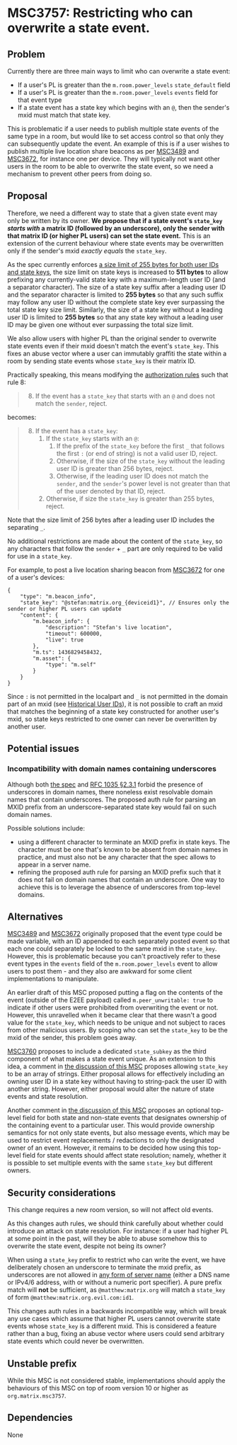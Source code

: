 # MSC3757: Restricting who can overwrite a state event.

## Problem

Currently there are three main ways to limit who can overwrite a state event:

 * If a user's PL is greater than the `m.room.power_levels` `state_default` field
 * If a user's PL is greater than the `m.room.power_levels` `events` field for that event type
 * If a state event has a state key which begins with an `@`, then the sender's mxid must match that state key.

This is problematic if a user needs to publish multiple state
events of the same type in a room, but would like to set access control so
that only they can subsequently update the event. An example of this is if a
user wishes to publish multiple live location share beacons as per [MSC3489](https://github.com/matrix-org/matrix-spec-proposals/pull/3489)
and [MSC3672](https://github.com/matrix-org/matrix-spec-proposals/pull/3672), for instance one per device.  They will typically not want
other users in the room to be able to overwrite the state event,
so we need a mechanism to prevent other peers from doing so.

## Proposal

Therefore, we need a different way to state that a given state event may only
be written by its owner. **We propose that if a state event's `state_key` *starts with* a matrix ID (followed by an underscore), only the sender with that matrix ID (or higher PL users) can set the state event.**  This is an extension of the current behaviour where state events may be overwritten only if the sender's mxid *exactly equals* the `state_key`.

As the spec currently enforces [a size limit of 255 bytes for both user IDs and state keys](
https://spec.matrix.org/unstable/client-server-api/#size-limits),
the size limit on state keys is increased to **511 bytes** to allow prefixing any currently-valid
state key with a maximum-length user ID (and a separator character).
The size of a state key suffix after a leading user ID and the separator character is limited to
**255 bytes** so that any such suffix may follow any user ID without the complete state key
ever surpassing the total state key size limit.
Similarly, the size of a state key without a leading user ID is limited to **255 bytes** so that any
state key without a leading user ID may be given one without ever surpassing the total size limit.

We also allow users with higher PL than the original sender to overwrite state
events even if their mxid doesn't match the event's `state_key`. This fixes an abuse
vector where a user can immutably graffiti the state within a room
by sending state events whose `state_key` is their matrix ID.

Practically speaking, this means modifying the [authorization rules](https://spec.matrix.org/v1.2/rooms/v9/#authorization-rules) such that rule 8:

> 8. If the event has a `state_key` that starts with an `@` and does not match the `sender`, reject.

becomes:

> 8. If the event has a `state_key`:
>    1. If the `state_key` starts with an `@`:
>       1. If the prefix of the `state_key` before the first `_` that follows the first `:` (or end of string) is not a valid user ID, reject.
>       1. Otherwise, if the size of the `state_key` without the leading user ID is greater than 256 bytes, reject.
>       1. Otherwise, if the leading user ID does not match the `sender`, and the `sender`'s power level is not greater than that of the user denoted by that ID, reject.
>    1. Otherwise, if size the `state_key` is greater than 255 bytes, reject.

Note that the size limit of 256 bytes after a leading user ID includes the separating `_`.

No additional restrictions are made about the content of the `state_key`, so any characters that follow the `sender` + `_` part are only required to be valid for use in a `state_key`.

For example, to post a live location sharing beacon from [MSC3672](https://github.com/matrix-org/matrix-spec-proposals/pull/3672) for one of a user's devices:

```json=
{
    "type": "m.beacon_info",
    "state_key": "@stefan:matrix.org_{deviceid1}", // Ensures only the sender or higher PL users can update
    "content": {
        "m.beacon_info": {
            "description": "Stefan's live location",
            "timeout": 600000,
            "live": true
        },
        "m.ts": 1436829458432,
        "m.asset": {
            "type": "m.self"
        }
    }
}
```

Since `:` is not permitted in the localpart and `_` is not permitted in the domain part of an mxid (see [Historical User IDs](https://spec.matrix.org/v1.2/appendices/#historical-user-ids)), it is not possible to craft an mxid that matches the beginning of a state key constructed for another user's mxid, so state keys restricted to one owner can never be overwritten by another user.

## Potential issues

### Incompatibility with domain names containing underscores

Although both [the spec](https://spec.matrix.org/unstable/appendices/#server-name)
and [RFC 1035 §2.3.1](https://www.rfc-editor.org/rfc/rfc1035#section-2.3.1)
forbid the presence of underscores in domain names,
there noneless exist resolvable domain names that contain underscores.
The proposed auth rule for parsing an MXID prefix from an underscore-separated state key would fail
on such domain names.

Possible solutions include:
- using a different character to terminate an MXID prefix in state keys. The character must be one
  that's known to be absent from domain names in practice, and must also not be any character that
  the spec allows to appear in a server name.
- refining the proposed auth rule for parsing an MXID prefix such that it does not fail on domain
  names that contain an underscore. One way to achieve this is to leverage the absence of
  underscores from top-level domains.

## Alternatives

[MSC3489](https://github.com/matrix-org/matrix-spec-proposals/pull/3489)
and [MSC3672](https://github.com/matrix-org/matrix-spec-proposals/pull/3672)
originally proposed that the event type could be made variable,
with an ID appended to each separately posted event so that each one could
separately be locked to the same mxid in the `state_key`.  However, this is
problematic because you can't proactively refer to these event types in the
`events` field of the `m.room.power_levels` event to allow users to post
them - and they also are awkward for some client implementations to
manipulate.

An earlier draft of this MSC proposed putting a flag on the contents of the
event (outside of the E2EE payload) called `m.peer_unwritable: true` to indicate
if other users were prohibited from overwriting the event or not.  However, this
unravelled when it became clear that there wasn't a good value for the `state_key`,
which needs to be unique and not subject to races from other malicious users.
By scoping who can set the `state_key` to be the mxid of the sender, this problem
goes away.

[MSC3760](https://github.com/matrix-org/matrix-spec-proposals/pull/3760)
proposes to include a dedicated `state_subkey` as the third component of what
makes a state event unique.
As an extension to this idea, a comment in [the discussion of this MSC](
https://github.com/matrix-org/matrix-spec-proposals/pull/3757#issuecomment-2099010555)
proposes allowing `state_key` to be an array of strings.
Either proposal allows for effectively including an owning user ID in a state key without having to
string-pack the user ID with another string.
However, either proposal would alter the nature of state events and state resolution.

Another comment in [the discussion of this MSC](
https://github.com/matrix-org/matrix-spec-proposals/pull/3757#discussion_r1103877363)
proposes an optional top-level field for both state and non-state events that designates ownership
of the containing event to a particular user.
This would provide ownership semantics for not only state events, but also message events, which may
be used to restrict event replacements / redactions to only the designated owner of an event.
However, it remains to be decided how using this top-level field for state events should affect
state resolution; namely, whether it is possible to set multiple events with the same `state_key`
but different owners.

## Security considerations

This change requires a new room version, so will not affect old events.

As this changes auth rules, we should think carefully about whether could
introduce an attack on state resolution. For instance: if a user had higher
PL at some point in the past, will they be able to abuse somehow this to
overwrite the state event, despite not being its owner?

When using a `state_key` prefix to restrict who can write the event, we have
deliberately chosen an underscore to terminate the mxid prefix, as underscores
are not allowed in [any form of server name](https://spec.matrix.org/v1.11/appendices/#server-name)
(either a DNS name or IPv4/6 address, with or without a numeric port specifier).
A pure prefix match will **not** be sufficient,
as `@matthew:matrix.org` will match a `state_key` of form `@matthew:matrix.org.evil.com:id1`.

This changes auth rules in a backwards incompatible way, which will break any
use cases which assume that higher PL users cannot overwrite state events whose
`state_key` is a different mxid.  This is considered a feature rather than a bug,
fixing an abuse vector where users could send arbitrary state events
which could never be overwritten.

## Unstable prefix

While this MSC is not considered stable, implementations should apply the behaviours of this MSC on top of room version 10 or higher as `org.matrix.msc3757`.

## Dependencies

None

